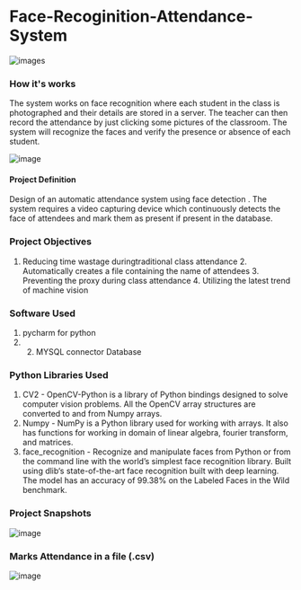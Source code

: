 # Face-Recoginition-Attendance-System

![images](https://user-images.githubusercontent.com/77382339/158353891-e95a7df6-b749-4f51-b505-d2aae89fb6dc.jpg)


### How it's works

The system works on face recognition where each student in the class is photographed and their details are stored in a server. The teacher can then record the attendance by just clicking some pictures of the classroom. The system will recognize the faces and verify the presence or absence of each student.

![image](https://user-images.githubusercontent.com/77382339/158355704-eb550a3e-169c-43e0-92c1-3ca51815f717.png)

####  Project Definition  
Design  of an automatic attendance system using face detection . The system requires a video capturing device which continuously detects the face of attendees and mark them as present if present in the database.  
 ### Project Objectives  

1. Reducing time wastage duringtraditional class attendance  2. Automatically creates a file containing the name of attendees 3. Preventing the proxy during class attendance 4. Utilizing the latest trend of machine vision  


###  Software Used   

1. pycharm for python 
2. 2. MYSQL connector Database  



### Python Libraries Used  
1. CV2  - OpenCV-Python is a library of Python bindings designed to solve computer vision problems. All the OpenCV array structures are converted to and from Numpy arrays.  
2. Numpy - NumPy is a Python library used for working with arrays. It also has functions for working in domain of linear algebra, fourier transform, and matrices.  
3. face_recognition - Recognize and manipulate faces from Python or from the command line with the world’s simplest face recognition library. Built using dlib‘s state-of-the-art face recognition built with deep learning. The model has an accuracy of 99.38% on the Labeled Faces in the Wild benchmark.   


### Project Snapshots 


![image](https://user-images.githubusercontent.com/77382339/158355796-4d530a6b-7a4c-471a-9914-ac62fb9cbcbb.png)





### Marks Attendance in a file (.csv)

![image](https://user-images.githubusercontent.com/77382339/158355895-12b89038-98bb-475e-803b-b280799d6774.png)

